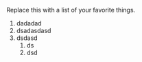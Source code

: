 Replace this with a list of your favorite things.
1. dadadad 
2. dsadasdasd 
3. dsdasd 
   1. ds
   2. dsd

